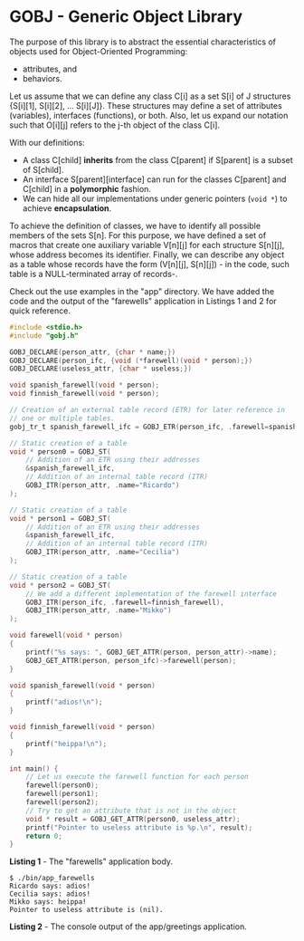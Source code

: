 # GOBJ - Generic Object Library

The purpose of this library is to abstract the essential characteristics of objects used for Object-Oriented Programming:

- attributes, and
- behaviors.

Let us assume that we can define any class C[i] as a set S[i] of J structures {S[i][1], S[i][2], ... S[i][J]}. These structures may define a set of attributes (variables), interfaces (functions), or both. Also, let us expand our notation such that O[i][j] refers to the j-th object of the class C[i].

With our definitions:

- A class C[child] **inherits** from the class C[parent] if S[parent] is a subset of S[child].
- An interface S[parent][interface] can run for the classes C[parent] and C[child] in a **polymorphic** fashion.
- We can hide all our implementations under generic pointers (`void *`) to achieve **encapsulation**.

To achieve the definition of classes, we have to identify all possible members of the sets S[n]. For this purpose, we have defined a set of macros that create one auxiliary variable V[n][j] for each structure S[n][j], whose address becomes its identifier. Finally, we can describe any object as a table whose records have the form (V[n][j], S[n][j]) - in the code, such table is a NULL-terminated array of records-.

Check out the use examples in the "app" directory. We have added the code and the output of the "farewells" application in Listings 1 and 2 for quick reference.

```c
#include <stdio.h>
#include "gobj.h"

GOBJ_DECLARE(person_attr, {char * name;})
GOBJ_DECLARE(person_ifc, {void (*farewell)(void * person);})
GOBJ_DECLARE(useless_attr, {char * useless;})

void spanish_farewell(void * person);
void finnish_farewell(void * person);

// Creation of an external table record (ETR) for later reference in
// one or multiple tables.
gobj_tr_t spanish_farewell_ifc = GOBJ_ETR(person_ifc, .farewell=spanish_farewell);

// Static creation of a table
void * person0 = GOBJ_ST(
    // Addition of an ETR using their addresses
    &spanish_farewell_ifc,
    // Addition of an internal table record (ITR)
    GOBJ_ITR(person_attr, .name="Ricardo")
);

// Static creation of a table
void * person1 = GOBJ_ST(
    // Addition of an ETR using their addresses
    &spanish_farewell_ifc,
    // Addition of an internal table record (ITR)
    GOBJ_ITR(person_attr, .name="Cecilia")
);

// Static creation of a table
void * person2 = GOBJ_ST(
    // We add a different implementation of the farewell interface
    GOBJ_ITR(person_ifc, .farewell=finnish_farewell),
    GOBJ_ITR(person_attr, .name="Mikko")
);

void farewell(void * person)
{
    printf("%s says: ", GOBJ_GET_ATTR(person, person_attr)->name);
    GOBJ_GET_ATTR(person, person_ifc)->farewell(person);
}

void spanish_farewell(void * person)
{
    printf("adios!\n");
}

void finnish_farewell(void * person)
{
    printf("heippa!\n");
}

int main() {
    // Let us execute the farewell function for each person
    farewell(person0);
    farewell(person1);
    farewell(person2);
    // Try to get an attribute that is not in the object
    void * result = GOBJ_GET_ATTR(person0, useless_attr);
    printf("Pointer to useless attribute is %p.\n", result);
    return 0;
}
```

**Listing 1** - The "farewells" application body.

```shell
$ ./bin/app_farewells 
Ricardo says: adios!
Cecilia says: adios!
Mikko says: heippa!
Pointer to useless attribute is (nil).
```

**Listing 2** - The console output of the app/greetings application.
